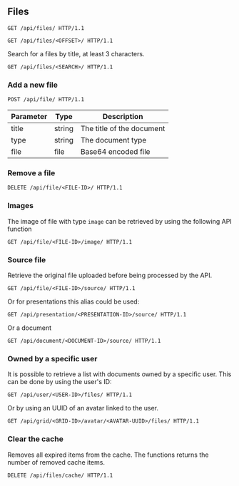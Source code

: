 
## Files

```http
GET /api/files/ HTTP/1.1
```

```http
GET /api/files/<OFFSET>/ HTTP/1.1
```

Search for a files by title, at least 3 characters.
```http
GET /api/files/<SEARCH>/ HTTP/1.1
```

### Add a new file

```http
POST /api/file/ HTTP/1.1
```
| Parameter         | Type      | Description                                                 |
|-------------------|-----------|-------------------------------------------------------------|
| title             | string    | The title of the document                                   |
| type              | string    | The document type                                           |
| file              | file      | Base64 encoded file                                         |

### Remove a file

```http
DELETE /api/file/<FILE-ID>/ HTTP/1.1
```

### Images
The image of file with type `image` can be retrieved by using the following API function

```http
GET /api/file/<FILE-ID>/image/ HTTP/1.1
```

### Source file
Retrieve the original file uploaded before being processed by the API.

```http
GET /api/file/<FILE-ID>/source/ HTTP/1.1
```

Or for presentations this alias could be used:

```http
GET /api/presentation/<PRESENTATION-ID>/source/ HTTP/1.1
```

Or a document

```http
GET /api/document/<DOCUMENT-ID>/source/ HTTP/1.1
```


### Owned by a specific user
It is possible to retrieve a list with documents owned by a specific user. This can be done by
using the user's ID:

```http
GET /api/user/<USER-ID>/files/ HTTP/1.1
```

Or by using an UUID of an avatar linked to the user.

```http
GET /api/grid/<GRID-ID>/avatar/<AVATAR-UUID>/files/ HTTP/1.1
```

### Clear the cache
Removes all expired items from the cache. The functions returns the number of removed
cache items.

```http
DELETE /api/files/cache/ HTTP/1.1
```